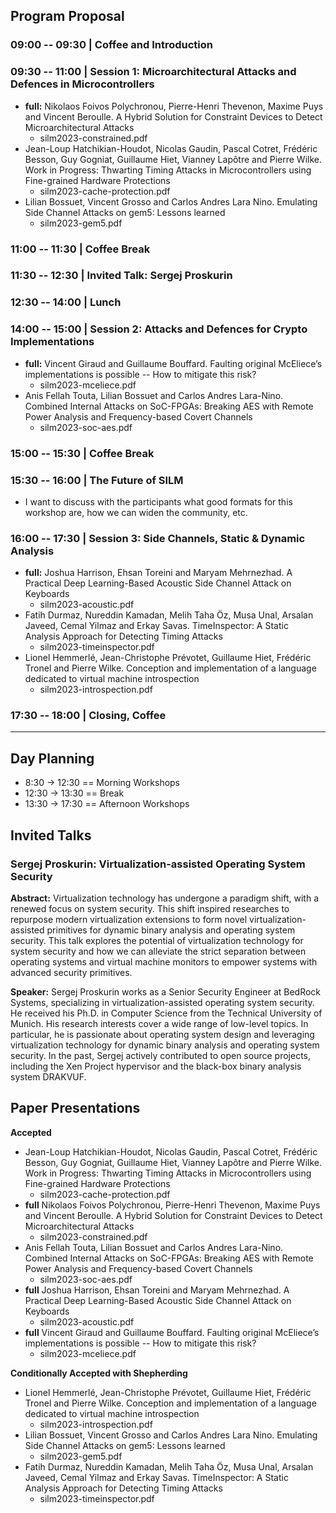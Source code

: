 
## Program Proposal

### 09:00 -- 09:30 | Coffee and Introduction

### 09:30 -- 11:00 | Session 1: Microarchitectural Attacks and Defences in Microcontrollers

* **full:** Nikolaos Foivos Polychronou, Pierre-Henri Thevenon, Maxime Puys
  and Vincent Beroulle. A Hybrid Solution for Constraint Devices to Detect
Microarchitectural Attacks
    - silm2023-constrained.pdf
* Jean-Loup Hatchikian-Houdot, Nicolas Gaudin, Pascal Cotret, Frédéric
  Besson, Guy Gogniat, Guillaume Hiet, Vianney Lapôtre and Pierre Wilke.
Work in Progress: Thwarting Timing Attacks in Microcontrollers using
Fine-grained Hardware Protections
    - silm2023-cache-protection.pdf
* Lilian Bossuet, Vincent Grosso and Carlos Andres Lara Nino. Emulating
  Side Channel Attacks on gem5: Lessons learned
    - silm2023-gem5.pdf

### 11:00 -- 11:30 | Coffee Break

### 11:30 -- 12:30 | Invited Talk: Sergej Proskurin

### 12:30 -- 14:00 | Lunch

### 14:00 -- 15:00 | Session 2: Attacks and Defences for Crypto Implementations

* **full:** Vincent Giraud and Guillaume Bouffard. Faulting original
  McEliece’s implementations is possible -- How to mitigate this risk?
    - silm2023-mceliece.pdf
* Anis Fellah Touta, Lilian Bossuet and Carlos Andres Lara-Nino. Combined
  Internal Attacks on SoC-FPGAs: Breaking AES with Remote Power Analysis
and Frequency-based Covert Channels
    - silm2023-soc-aes.pdf

### 15:00 -- 15:30 | Coffee Break

### 15:30 -- 16:00 | The Future of SILM

* I want to discuss with the participants what good formats for this
  workshop are, how we can widen the community, etc.

### 16:00 -- 17:30 | Session 3: Side Channels, Static & Dynamic Analysis

* **full:** Joshua Harrison, Ehsan Toreini and Maryam Mehrnezhad. A
  Practical Deep Learning-Based Acoustic Side Channel Attack on Keyboards
    - silm2023-acoustic.pdf
* Fatih Durmaz, Nureddin Kamadan, Melih Taha Öz, Musa Unal, Arsalan Javeed,
  Cemal Yilmaz and Erkay Savas. TimeInspector: A Static Analysis Approach
for Detecting Timing Attacks
    - silm2023-timeinspector.pdf
* Lionel Hemmerlé, Jean-Christophe Prévotet, Guillaume Hiet, Frédéric
  Tronel and Pierre Wilke. Conception and implementation of a language
dedicated to virtual machine introspection
    - silm2023-introspection.pdf

### 17:30 -- 18:00 | Closing, Coffee


---

## Day Planning

- 8:30 -> 12:30 == Morning Workshops
- 12:30 -> 13:30 == Break
- 13:30 -> 17:30 == Afternoon Workshops


## Invited Talks

### Sergej Proskurin: Virtualization-assisted Operating System Security

**Abstract:** Virtualization technology has undergone a paradigm shift,
with a renewed focus on system security. This shift inspired researches to
repurpose modern virtualization extensions to form novel
virtualization-assisted primitives for dynamic binary analysis and
operating system security. This talk explores the potential of
virtualization technology for system security and how we can alleviate the
strict separation between operating systems and virtual machine monitors to
empower systems with advanced security primitives. 

**Speaker:** Sergej Proskurin works as a Senior Security Engineer at
BedRock Systems, specializing in virtualization-assisted operating system
security. He received his Ph.D. in Computer Science from the Technical
University of Munich. His research interests cover a wide range of
low-level topics. In particular, he is passionate about operating system
design and leveraging virtualization technology for dynamic binary analysis
and operating system security. In the past, Sergej actively contributed to
open source projects, including the Xen Project hypervisor and the
black-box binary analysis system DRAKVUF.


## Paper Presentations

**Accepted**

* Jean-Loup Hatchikian-Houdot, Nicolas Gaudin, Pascal Cotret, Frédéric
  Besson, Guy Gogniat, Guillaume Hiet, Vianney Lapôtre and Pierre Wilke.
Work in Progress: Thwarting Timing Attacks in Microcontrollers using
Fine-grained Hardware Protections
    - silm2023-cache-protection.pdf
* **full** Nikolaos Foivos Polychronou, Pierre-Henri Thevenon, Maxime Puys
  and Vincent Beroulle. A Hybrid Solution for Constraint Devices to Detect
Microarchitectural Attacks
    - silm2023-constrained.pdf
* Anis Fellah Touta, Lilian Bossuet and Carlos Andres Lara-Nino. Combined
  Internal Attacks on SoC-FPGAs: Breaking AES with Remote Power Analysis
and Frequency-based Covert Channels
    - silm2023-soc-aes.pdf
* **full** Joshua Harrison, Ehsan Toreini and Maryam Mehrnezhad. A
  Practical Deep Learning-Based Acoustic Side Channel Attack on Keyboards
    - silm2023-acoustic.pdf
* **full** Vincent Giraud and Guillaume Bouffard. Faulting original
  McEliece’s implementations is possible -- How to mitigate this risk?
    - silm2023-mceliece.pdf

**Conditionally Accepted with Shepherding**

* Lionel Hemmerlé, Jean-Christophe Prévotet, Guillaume Hiet, Frédéric
  Tronel and Pierre Wilke. Conception and implementation of a language
dedicated to virtual machine introspection
    - silm2023-introspection.pdf
* Lilian Bossuet, Vincent Grosso and Carlos Andres Lara Nino. Emulating
  Side Channel Attacks on gem5: Lessons learned
    - silm2023-gem5.pdf
* Fatih Durmaz, Nureddin Kamadan, Melih Taha Öz, Musa Unal, Arsalan Javeed,
  Cemal Yilmaz and Erkay Savas. TimeInspector: A Static Analysis Approach
for Detecting Timing Attacks
    - silm2023-timeinspector.pdf

